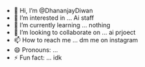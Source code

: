 - 👋 Hi, I’m @DhananjayDiwan
- 👀 I’m interested in ... Ai staff
- 🌱 I’m currently learning ... nothing
- 💞️ I’m looking to collaborate on ... ai prjoect
- 📫 How to reach me ... dm me on instagram
- 😄 Pronouns: ...
- ⚡ Fun fact: ... idk

<!---
DhananjayDiwan/DhananjayDiwan is a ✨ special ✨ repository because its `README.md` (this file) appears on your GitHub profile.
You can click the Preview link to take a look at your changes.
--->
